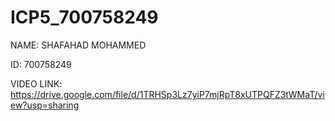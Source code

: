 # ICP5_700758249

NAME: SHAFAHAD MOHAMMED

ID: 700758249

VIDEO LINK: https://drive.google.com/file/d/1TRHSp3Lz7yiP7mjRpT8xUTPQFZ3tWMaT/view?usp=sharing
